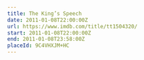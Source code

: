 ```yaml
---
title: The King’s Speech
date: 2011-01-08T22:00:00Z
url: https://www.imdb.com/title/tt1504320/
start: 2011-01-08T22:00:00Z
end: 2011-01-08T23:58:00Z
placeId: 9C4VHXJM+HC
---
```

